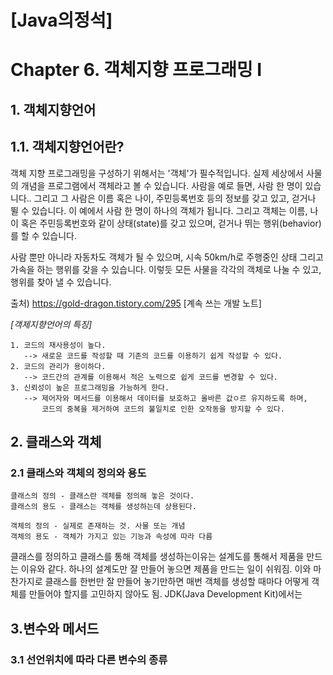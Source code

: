 [Java의정석]
======================
# Chapter 6. 객체지향 프로그래밍 Ⅰ
## 1. 객체지향언어
## 1.1. 객체지향언어란?
객체 지향 프로그래밍을 구성하기 위해서는 '객체'가 필수적입니다. 실제 세상에서 사물의 개념을 프로그램에서 객체라고 볼 수 있습니다. 사람을 예로 들면, 사람 한 명이 있습니다.. 그리고 그 사람은 이름 혹은 나이, 주민등록번호 등의 정보를 갖고 있고, 걷거나 뛸 수 있습니다. 이 예에서 사람 한 명이 하나의 객체가 됩니다. 그리고 객체는 이름, 나이 혹은 주민등록번호와 같이 상태(state)를 갖고 있으며, 걷거나 뛰는 행위(behavior)를 할 수 있습니다.

사람 뿐만 아니라 자동차도 객체가 될 수 있으며, 시속 50km/h로 주행중인 상태 그리고 가속을 하는 행위를 갖을 수 있습니다. 이렇듯 모든 사물을 각각의 객체로 나눌 수 있고, 행위를 찾아 낼 수 있습니다.

출처) https://gold-dragon.tistory.com/295 [계속 쓰는 개발 노트]


_[객제지향언어의 특징]_
```
1. 코드의 재사용성이 높다.
   --> 새로운 코드를 작성할 때 기존의 코드를 이용하기 쉽게 작성할 수 있다.
2. 코드의 관리가 용이하다.
   --> 코드간의 관계를 이용해서 적은 노력으로 쉽게 코드를 변경할 수 있다.
3. 신뢰성이 높은 프로그래밍을 가능하게 한다.
   --> 제어자와 메서드를 이용해서 데이터를 보호하고 올바른 값ㅇ르 유지하도록 하며,
       코드의 중복을 제거하여 코드의 불일치로 인한 오작동을 방지할 수 있다.
```

## 2. 클래스와 객체
### 2.1 클래스와 객체의 정의와 용도
```
클래스의 정의 - 클래스란 객체를 정의해 놓은 것이다.
클래스의 용도 - 클래스는 객체를 생성하는데 상용된다.
```
```
객체의 정의 - 실제로 존재하는 것. 사물 또는 개념
객체의 용도 - 객체가 가지고 있는 기능과 속성에 따라 다름
```
클래스를 정의하고 클래스를 통해 객체를 생성하는이유는 설계도를 통해서 제품을 만드는 이유와 같다.
하나의 설계도만 잘 만들어 놓으면 제품을 만드는 일이 쉬워짐.
이와 마찬가지로 클래스를 한번만 잘 만들어 놓기만하면 매번 객체를 생성할 때마다
어떻게 객체를 만들어야 할지를 고민하지 않아도 됨.
JDK(Java Development Kit)에서는 

## 3.변수와 메서드
### 3.1 선언위치에 따라 다른 변수의 종류
